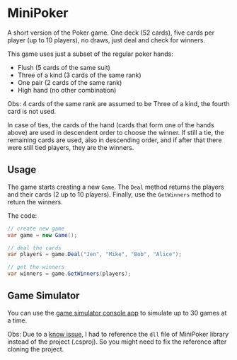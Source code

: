 
# MiniPoker

A short version of the Poker game. One deck (52 cards), five cards per player (up to 10 players), no draws, just deal and check for winners.

This game uses just a subset of the regular poker hands:

* Flush (5 cards of the same suit)
* Three of a kind (3 cards of the same rank)
* One pair (2 cards of the same rank)
* High hand (no other combination)

Obs: 4 cards of the same rank are assumed to be Three of a kind, the fourth card is not used.

In case of ties, the cards of the hand (cards that form one of the hands above) are used in descendent order to choose the winner. 
If still a tie, the remaining cards are used, also in descending order, and if after that there were still tied players, they are the winners.

## Usage

The game starts creating a new `Game`. The `Deal` method returns the players and their cards (2 up to 10 players).  Finally, use the `GetWinners` method to return the winners.

The code:

```c#
// create new game
var game = new Game();

// deal the cards
var players = game.Deal("Jen", "Mike", "Bob", "Alice");

// get the winners
var winners = game.GetWinners(players);
```

## Game Simulator

You can use the [game simulator console app](/tests/MiniPoker.GameSimulator) to simulate up to 30 games at a time.

Obs: Due to a [know issue](https://github.com/dotnet/sdk/issues/9594), I had to reference the `dll` file of MiniPoker library instead of the project (.csproj). So you might need to fix the reference after cloning the project.
